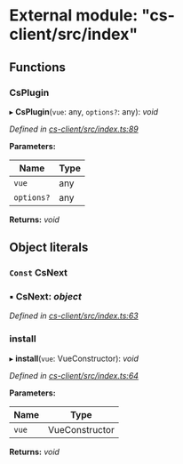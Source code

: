 # External module: "cs-client/src/index"

## Functions

###  CsPlugin

▸ **CsPlugin**(`vue`: any, `options?`: any): *void*

*Defined in [cs-client/src/index.ts:89](https://github.com/RichardHovenkamp/csnext/blob/d817caa/packages/cs-client/src/index.ts#L89)*

**Parameters:**

Name | Type |
------ | ------ |
`vue` | any |
`options?` | any |

**Returns:** *void*

## Object literals

### `Const` CsNext

### ▪ **CsNext**: *object*

*Defined in [cs-client/src/index.ts:63](https://github.com/RichardHovenkamp/csnext/blob/d817caa/packages/cs-client/src/index.ts#L63)*

###  install

▸ **install**(`vue`: VueConstructor): *void*

*Defined in [cs-client/src/index.ts:64](https://github.com/RichardHovenkamp/csnext/blob/d817caa/packages/cs-client/src/index.ts#L64)*

**Parameters:**

Name | Type |
------ | ------ |
`vue` | VueConstructor |

**Returns:** *void*
